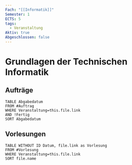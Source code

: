 ```yaml
---
Fach: "[[Informatik]]"
Semester: 1
ECTS: 5
tags:
  - Veranstaltung
Aktiv: true
Abgeschlossen: false
---
```

# Grundlagen der Technischen Informatik
## Aufträge
```dataview
TABLE Abgabedatum
FROM #Auftrag
WHERE Veranstaltung=this.file.link
AND !Fertig
SORT Abgabedatum
```

## Vorlesungen
```dataview
TABLE WITHOUT ID Datum, file.link as Vorlesung
FROM #Vorlesung
WHERE Veranstaltung=this.file.link
SORT file.name
```

